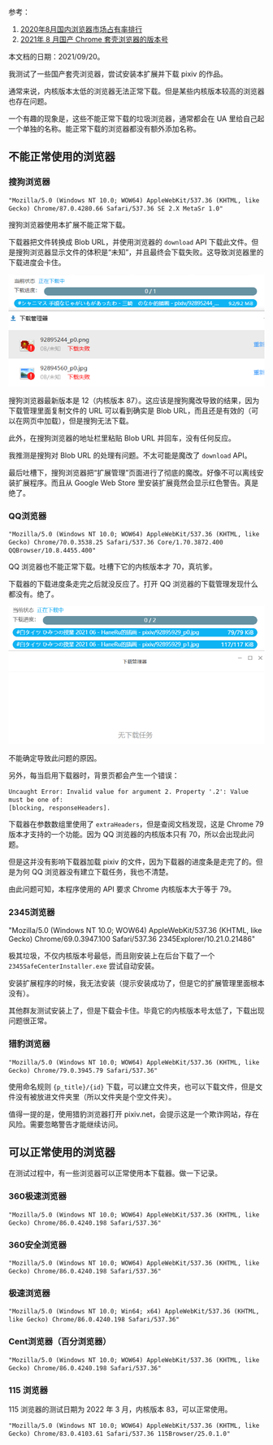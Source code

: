 参考：

1. [2020年8月国内浏览器市场占有率排行](https://www.cnbeta.com/articles/tech/1030221.htm)
2. [2021年 8 月国产 Chrome 套壳浏览器的版本号](https://zhuanlan.zhihu.com/p/405207457)

本文档的日期：2021/09/20。

我测试了一些国产套壳浏览器，尝试安装本扩展并下载 pixiv 的作品。

通常来说，内核版本太低的浏览器无法正常下载。但是某些内核版本较高的浏览器也存在问题。

一个有趣的现象是，这些不能正常下载的垃圾浏览器，通常都会在 UA 里给自己起一个单独的名称。能正常下载的浏览器都没有额外添加名称。

## 不能正常使用的浏览器

### 搜狗浏览器

```
"Mozilla/5.0 (Windows NT 10.0; WOW64) AppleWebKit/537.36 (KHTML, like Gecko) Chrome/87.0.4280.66 Safari/537.36 SE 2.X MetaSr 1.0"
```

搜狗浏览器使用本扩展不能正常下载。

下载器把文件转换成 Blob URL，并使用浏览器的 `download` API 下载此文件。但是搜狗浏览器显示文件的体积是“未知”，并且最终会下载失败。这导致浏览器里的下载进度会卡住。

![](./images/20210920215721.png)

搜狗浏览器最新版本是 12（内核版本 87）。这应该是搜狗魔改导致的结果，因为下载管理里面复制文件的 URL 可以看到确实是 Blob URL，而且还是有效的（可以在网页中加载），但是搜狗无法下载。

此外，在搜狗浏览器的地址栏里粘贴 Blob URL 并回车，没有任何反应。

我推测是搜狗对 Blob URL 的处理有问题。不太可能是魔改了 `download` API。

最后吐槽下，搜狗浏览器把“扩展管理”页面进行了彻底的魔改。好像不可以离线安装扩展程序。而且从 Google Web Store 里安装扩展竟然会显示红色警告。真是绝了。

### QQ浏览器

```
"Mozilla/5.0 (Windows NT 10.0; WOW64) AppleWebKit/537.36 (KHTML, like Gecko) Chrome/70.0.3538.25 Safari/537.36 Core/1.70.3872.400 QQBrowser/10.8.4455.400"
```

QQ 浏览器也不能正常下载。吐槽下它的内核版本才 70，真坑爹。

下载器的下载进度条走完之后就没反应了。打开 QQ 浏览器的下载管理发现什么都没有。绝了。

![](./images/20210920223715.png)

不能确定导致此问题的原因。

另外，每当启用下载器时，背景页都会产生一个错误：

```
Uncaught Error: Invalid value for argument 2. Property '.2': Value must be one of:
[blocking, responseHeaders].
```

下载器在参数数组里使用了 `extraHeaders`，但是查阅文档发现，这是 Chrome 79 版本才支持的一个功能。因为 QQ 浏览器的内核版本只有 70，所以会出现此问题。

但是这并没有影响下载器加载 pixiv 的文件，因为下载器的进度条是走完了的。但是为何 QQ 浏览器没有建立下载任务，我也不清楚。

由此问题可知，本程序使用的 API 要求 Chrome 内核版本大于等于 79。

### 2345浏览器

"Mozilla/5.0 (Windows NT 10.0; WOW64) AppleWebKit/537.36 (KHTML, like Gecko) Chrome/69.0.3947.100 Safari/537.36 2345Explorer/10.21.0.21486"

极其垃圾，不仅内核版本号最低，而且刚安装上在后台下载了一个 `2345SafeCenterInstaller.exe` 尝试自动安装。

安装扩展程序的时候，我无法安装（提示安装成功了，但是它的扩展管理里面根本没有）。

其他群友测试安装上了，但是下载会卡住。毕竟它的内核版本号太低了，下载出现问题很正常。

### 猎豹浏览器

```
"Mozilla/5.0 (Windows NT 10.0; WOW64) AppleWebKit/537.36 (KHTML, like Gecko) Chrome/79.0.3945.79 Safari/537.36"
```

使用命名规则 `{p_title}/{id}` 下载，可以建立文件夹，也可以下载文件，但是文件没有被放进文件夹里（所以文件夹是个空文件夹）。

值得一提的是，使用猎豹浏览器打开 pixiv.net，会提示这是一个欺诈网站，存在风险。需要忽略警告才能继续访问。

## 可以正常使用的浏览器

在测试过程中，有一些浏览器可以正常使用本下载器。做一下记录。

### 360极速浏览器

```
"Mozilla/5.0 (Windows NT 10.0; WOW64) AppleWebKit/537.36 (KHTML, like Gecko) Chrome/86.0.4240.198 Safari/537.36"
```

### 360安全浏览器

```
"Mozilla/5.0 (Windows NT 10.0; WOW64) AppleWebKit/537.36 (KHTML, like Gecko) Chrome/86.0.4240.198 Safari/537.36"
```

### 极速浏览器

```
"Mozilla/5.0 (Windows NT 10.0; Win64; x64) AppleWebKit/537.36 (KHTML, like Gecko) Chrome/86.0.4240.198 Safari/537.36"
```

### Cent浏览器（百分浏览器）

```
"Mozilla/5.0 (Windows NT 10.0; WOW64) AppleWebKit/537.36 (KHTML, like Gecko) Chrome/86.0.4240.198 Safari/537.36"
```

### 115 浏览器

115 浏览器的测试日期为 2022 年 3 月，内核版本 83，可以正常使用。

```
"Mozilla/5.0 (Windows NT 10.0; WOW64) AppleWebKit/537.36 (KHTML, like Gecko) Chrome/83.0.4103.61 Safari/537.36 115Browser/25.0.1.0"
```